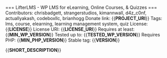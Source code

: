 === LifterLMS - WP LMS for eLearning, Online Courses, & Quizzes ===
Contributors: chrisbadgett, strangerstudios, kimannwall, d4z_c0nf, actuallyakash, codeboxllc, brianhogg
Donate link: {{__PROJECT_URI__}}
Tags: lms, course, elearning, learning management system, quiz
License: {{__LICENSE__}}
License URI: {{__LICENSE_URI__}}
Requires at least: {{__MIN_WP_VERSION__}}
Tested up to: {{__TESTED_WP_VERSION__}}
Requires PHP: {{__MIN_PHP_VERSION__}}
Stable tag: {{__VERSION__}}

{{__SHORT_DESCRIPTION__}}
